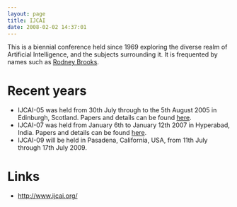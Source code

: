 ```yaml
---
layout: page
title: IJCAI
date: 2008-02-02 14:37:01
---
```

<p>This is a biennial conference held since 1969 exploring the diverse realm of Artificial Intelligence, and the subjects surrounding it. It is frequented by names such as <a class="wiki" href="/wiki/rodney_brooks.html" title="Rodney Brooks">Rodney Brooks</a>.
</p>
<h1  id="Recent_years">Recent years</h1>
<ul><li> IJCAI-05 was held from 30th July through to the 5th August 2005 in Edinburgh, Scotland. Papers and details can be found <a  href="http://www.ijcai.org/proceedings05.php" rel="external" target="_blank">here</a>.
</li><li> IJCAI-07 was held from January 6th to January 12th 2007 in Hyperabad, India. Papers and details can be found <a  href="http://www.ijcai.org/papers07/contents.php" rel="external" target="_blank">here</a>.
</li><li> IJCAI-09 will be held in Pasadena, California, USA, from 11th July through 17th July 2009.
</li></ul><p>
</p>
<h1  id="Links">Links</h1>
<p>
</p>
<ul><li> <a class="wiki" href="http://www.ijcai.org/" target="_blank">http://www.ijcai.org/</a>
</li></ul><p>
</p>
